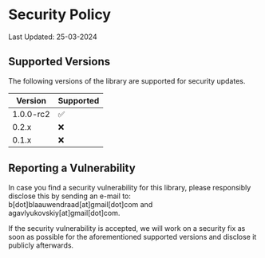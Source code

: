 # Security Policy

Last Updated: 25-03-2024

## Supported Versions

The following versions of the library are supported for security updates.

| Version   | Supported          |
|-----------|--------------------|
| 1.0.0-rc2 | :white_check_mark: |
| 0.2.x     | :x:                |
| 0.1.x     | :x:                |

## Reporting a Vulnerability

In case you find a security vulnerability for this library, please responsibly disclose this by sending an e-mail to:
b[dot]blaauwendraad[at]gmail[dot]com and agavlyukovskiy[at]gmail[dot]com.

If the security vulnerability is accepted, we will work on a security fix as soon as possible for the aforementioned
supported versions and disclose it publicly afterwards.

